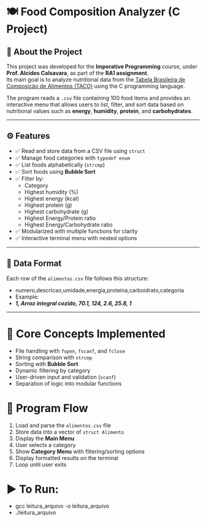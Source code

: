 # 🍽️ Food Composition Analyzer (C Project)

## 📖 About the Project
This project was developed for the **Imperative Programming** course, under **Prof. Alcides Calsavara**, as part of the **RA1 assignment**.  
Its main goal is to analyze nutritional data from the [Tabela Brasileira de Composição de Alimentos (TACO)](https://www.cfn.org.br/wp-content/uploads/2017/03/taco_4_edicao_ampliada_e_revisada.pdf) using the C programming language.

The program reads a `.csv` file containing 100 food items and provides an interactive menu that allows users to list, filter, and sort data based on nutritional values such as **energy**, **humidity**, **protein**, and **carbohydrates**.

---

## ⚙️ Features
- ✅ Read and store data from a CSV file using `struct`
- ✅ Manage food categories with `typedef enum`
- ✅ List foods alphabetically (`strcmp`)
- ✅ Sort foods using **Bubble Sort**
- ✅ Filter by:
  - Category
  - Highest humidity (%)
  - Highest energy (kcal)
  - Highest protein (g)
  - Highest carbohydrate (g)
  - Highest Energy/Protein ratio
  - Highest Energy/Carbohydrate ratio
- ✅ Modularized with multiple functions for clarity
- ✅ Interactive terminal menu with nested options

---

## 📂 Data Format
Each row of the `alimentos.csv` file follows this structure:
- numero,descricao,umidade,energia,proteina,carboidrato,categoria
- Example:
- ***1,	Arroz integral cozido,	70.1,	124,	2.6,	25.8,	1***

---

# 🧠 Core Concepts Implemented

- File handling with `fopen`, `fscanf`, and `fclose`
- String comparison with `strcmp`
- Sorting with **Bubble Sort**
- Dynamic filtering by category
- User-driven input and validation (`scanf`)
- Separation of logic into modular functions

# 🧮 Program Flow

1. Load and parse the `alimentos.csv` file
2. Store data into a vector of `struct Alimento`
3. Display the **Main Menu**
4. User selects a category
5. Show **Category Menu** with filtering/sorting options
6. Display formatted results on the terminal
7. Loop until user exits

# ▶️ To Run:
- gcc leitura_arquivo -o leitura_arquivo
- ./leitura_arquivo

